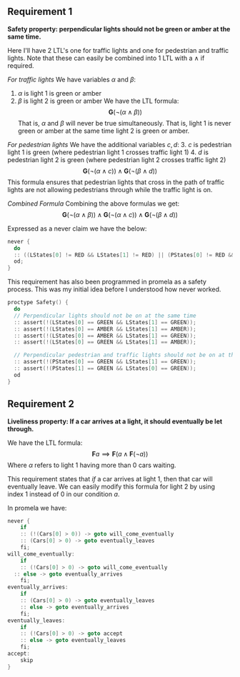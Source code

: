 ## Requirement 1
**Safety property: perpendicular lights should not be green or amber at the same time.**

Here I'll have 2 LTL's one for traffic lights and one for pedestrian and traffic lights. Note that these can easily be combined into 1 LTL with a $\wedge$ if required.

*For traffic lights*
We have variables $\alpha$ and $\beta$:
1. $\alpha$ is light 1 is green or amber
2. $\beta$ is light 2 is green or amber
We have the LTL formula:
$$\textbf{G}(\neg(\alpha \wedge \beta))$$
That is, $\alpha$ and $\beta$ will never be true simultaneously. That is, light 1 is never green or amber at the same time light 2 is green or amber.

*For pedestrian lights*
We have the additional variables $c, d$:
3. $c$ is pedestrian light 1 is green (where pedestrian light 1 crosses traffic light 1)
4. $d$ is pedestrian light 2 is green (where pedestrian light 2 crosses traffic light 2)
$$\textbf{G}(\neg(\alpha \wedge c)) \wedge \textbf{G}(\neg(\beta \wedge d))$$
This formula ensures that pedestrian lights that cross in the path of traffic lights are not allowing pedestrians through while the traffic light is on.

*Combined Formula*
Combining the above formulas we get:
$$\textbf{G}(\neg(\alpha \wedge \beta)) \wedge \textbf{G}(\neg(\alpha \wedge c)) \wedge \textbf{G}(\neg(\beta \wedge d))$$

Expressed as a never claim we have the below:
```c
never {
  do
  :: ((LStates[0] != RED && LStates[1] != RED) || (PStates[0] != RED && LStates[1] != RED) || (PStates[1] != RED && LStates[0] != RED));
  od;
}
```

This requirement has also been programmed in promela as a safety process. This was my initial idea before I understood how never worked.
```c
proctype Safety() {
  do
  // Perpendicular lights should not be on at the same time
  :: assert(!(LStates[0] == GREEN && LStates[1] == GREEN));
  :: assert(!(LStates[0] == AMBER && LStates[1] == AMBER));
  :: assert(!(LStates[0] == AMBER && LStates[1] == GREEN));
  :: assert(!(LStates[0] == GREEN && LStates[1] == AMBER));

  // Perpendicular pedestrian and traffic lights should not be on at the same time
  :: assert(!(PStates[0] == GREEN && LStates[1] == GREEN));
  :: assert(!(PStates[1] == GREEN && LStates[0] == GREEN));
  od
}
```

## Requirement 2
**Liveliness property: If a car arrives at a light, it should eventually be let through.**

We have the LTL formula:
$$\textbf{F}a \implies \textbf{F}(a\wedge\textbf{F}(\neg a))$$
Where $\alpha$ refers to light 1 having  more than 0 cars waiting.

This requirement states that *if* a car arrives at light 1, then that car will eventually leave. We can easily modify this formula for light 2 by using index 1 instead of 0 in our condition $a$.

In promela we have:
```c
never {
	if
	:: (!(Cars[0] > 0)) -> goto will_come_eventually
	:: (Cars[0] > 0) -> goto eventually_leaves
	fi;
will_come_eventually:
	if
	:: (!Cars[0] > 0) -> goto will_come_eventually
  :: else -> goto eventually_arrives
	fi;
eventually_arrives:
	if
	:: (Cars[0] > 0) -> goto eventually_leaves
	:: else -> goto eventually_arrives
	fi;
eventually_leaves:
	if
	:: (!Cars[0] > 0) -> goto accept
	:: else -> goto eventually_leaves
	fi;
accept:
	skip
}
```